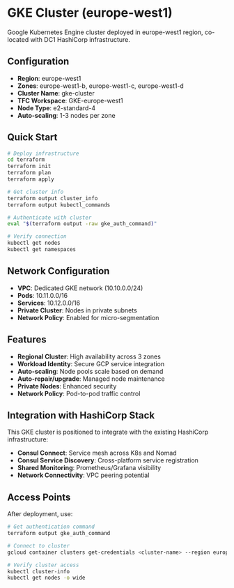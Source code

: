 # GKE Cluster (europe-west1)

Google Kubernetes Engine cluster deployed in europe-west1 region, co-located with DC1 HashiCorp infrastructure.

## Configuration

- **Region**: europe-west1
- **Zones**: europe-west1-b, europe-west1-c, europe-west1-d
- **Cluster Name**: gke-cluster
- **TFC Workspace**: GKE-europe-west1
- **Node Type**: e2-standard-4
- **Auto-scaling**: 1-3 nodes per zone

## Quick Start

```bash
# Deploy infrastructure
cd terraform
terraform init
terraform plan
terraform apply

# Get cluster info
terraform output cluster_info
terraform output kubectl_commands

# Authenticate with cluster
eval "$(terraform output -raw gke_auth_command)"

# Verify connection
kubectl get nodes
kubectl get namespaces
```

## Network Configuration

- **VPC**: Dedicated GKE network (10.10.0.0/24)
- **Pods**: 10.11.0.0/16
- **Services**: 10.12.0.0/16
- **Private Cluster**: Nodes in private subnets
- **Network Policy**: Enabled for micro-segmentation

## Features

- **Regional Cluster**: High availability across 3 zones
- **Workload Identity**: Secure GCP service integration
- **Auto-scaling**: Node pools scale based on demand
- **Auto-repair/upgrade**: Managed node maintenance
- **Private Nodes**: Enhanced security
- **Network Policy**: Pod-to-pod traffic control

## Integration with HashiCorp Stack

This GKE cluster is positioned to integrate with the existing HashiCorp infrastructure:

- **Consul Connect**: Service mesh across K8s and Nomad
- **Consul Service Discovery**: Cross-platform service registration
- **Shared Monitoring**: Prometheus/Grafana visibility
- **Network Connectivity**: VPC peering potential

## Access Points

After deployment, use:

```bash
# Get authentication command
terraform output gke_auth_command

# Connect to cluster
gcloud container clusters get-credentials <cluster-name> --region europe-west1 --project <project-id>

# Verify cluster access
kubectl cluster-info
kubectl get nodes -o wide
```